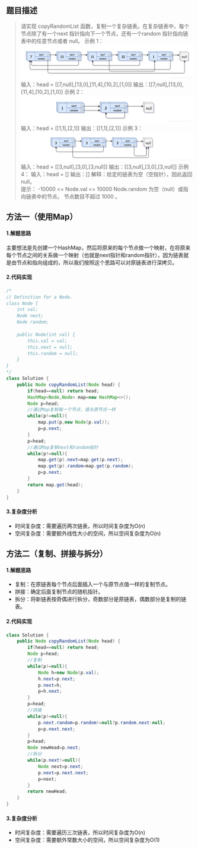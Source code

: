 ## 题目描述
> 请实现 copyRandomList 函数，复制一个复杂链表。在复杂链表中，每个节点除了有一个next 指针指向下一个节点，还有一个random 指针指向链表中的任意节点或者 null。
> 示例 1：
> ![在这里插入图片描述](35：复杂链表的复制.assets/20210424223118385.png)
> 输入：head = [[7,null],[13,0],[11,4],[10,2],[1,0]]
> 输出：[[7,null],[13,0],[11,4],[10,2],[1,0]] 
> 示例 2：
> ![在这里插入图片描述](35：复杂链表的复制.assets/20210424223137103.png)
> 输入：head = [[1,1],[2,1]] 输出：[[1,1],[2,1]] 
> 示例 3：
> ![在这里插入图片描述](35：复杂链表的复制.assets/20210424223304213.png)
> 输入：head = [[3,null],[3,0],[3,null]] 
> 输出：[[3,null],[3,0],[3,null]] 
> 示例 4：
> 输入：head = [] 
> 输出：[] 
> 解释：给定的链表为空（空指针），因此返回 null。  
> 提示：
> -10000 <= Node.val <= 10000 
> Node.random 为空（null）或指向链表中的节点。 
> 节点数目不超过 1000 。

## 方法一（使用Map）
#### 1.解题思路
主要想法是先创建一个HashMap，然后将原来的每个节点做一个映射，在将原来每个节点之间的关系做一个映射（也就是next指针和random指针），因为链表就是由节点和指向组成的，所以我们按照这个思路可以对原链表进行深拷贝。
#### 2.代码实现

```java
/*
// Definition for a Node.
class Node {
    int val;
    Node next;
    Node random;

    public Node(int val) {
        this.val = val;
        this.next = null;
        this.random = null;
    }
}
*/
class Solution {
    public Node copyRandomList(Node head) {
        if(head==null) return head;
        HashMap<Node,Node> map=new HashMap<>();
        Node p=head;
        //通过Map复制每一个节点，值与原节点一样
        while(p!=null){
            map.put(p,new Node(p.val));
            p=p.next;          
        }
        p=head;
        //通过Map复制next和random指针
        while(p!=null){
            map.get(p).next=map.get(p.next);
            map.get(p).random=map.get(p.random);
            p=p.next;
        }
        return map.get(head);
    }
}
```
#### 3.复杂度分析
 - 时间复杂度：需要遍历两次链表，所以时间复杂度为O(n)
 - 空间复杂度：需要额外线性大小的空间，所以空间复杂度为O(n)

## 方法二（复制、拼接与拆分）
#### 1.解题思路

 - 复制：在原链表每个节点后面插入一个与原节点值一样的复制节点。
 - 拼接：确定后面复制节点的随机指针。
 - 拆分：将新链表按奇偶进行拆分，奇数部分是原链表，偶数部分是复制的链表。

#### 2.代码实现

```java
class Solution {
    public Node copyRandomList(Node head) {
        if(head==null) return head;       
        Node p=head;
        //复制
        while(p!=null){
            Node h=new Node(p.val);
            h.next=p.next;
            p.next=h;
            p=h.next;          
        }
        p=head;
        //拼接
        while(p!=null){
            p.next.random=p.random!=null?p.random.next:null;
            p=p.next.next;
        }
        p=head;
        Node newHead=p.next;
        //拆分
        while(p.next!=null){
            Node next=p.next;
            p.next=p.next.next;
            p=next;
        }
        return newHead;
    }
}

```
#### 3.复杂度分析
 - 时间复杂度：需要遍历三次链表，所以时间复杂度为O(n)
 - 空间复杂度：需要额外常数大小的空间，所以空间复杂度为O(1)
